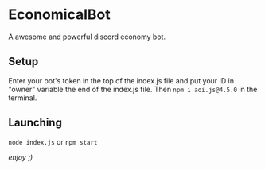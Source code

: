 # EconomicalBot
A awesome and powerful discord economy bot.

## Setup
Enter your bot's token in the top of the index.js file and put your ID in "owner" variable the end of the index.js file.
Then `npm i aoi.js@4.5.0` in the terminal.

## Launching
`node index.js` or `npm start`

*enjoy
 ;)*
